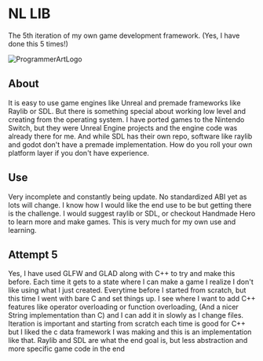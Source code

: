 # NL LIB
The 5th iteration of my own game development framework. (Yes, I have done this 5 times!)

![ProgrammerArtLogo]([http://url/to/img.png](https://github.com/NickTheSic/nlGameFramework/blob/main/res/icon0.png))
 
## About
It is easy to use game engines like Unreal and premade frameworks like Raylib or SDL.  But there is something special about working low level and creating from the operating system. I have ported games to the Nintendo Switch, but they were Unreal Engine projects and the engine code was already there for me.  And while SDL has their own repo, software like raylib and godot don't have a premade implementation.  How do you roll your own platform layer if you don't have experience.

## Use
Very incomplete and constantly being update.  No standardized ABI yet as lots will change. I know how I would like the end use to be but getting there is the challenge.  I would suggest raylib or SDL, or checkout Handmade Hero to learn more and make games.  This is very much for my own use and learning.

## Attempt 5
Yes, I have used GLFW and GLAD along with C++ to try and make this before.  Each time it gets to a state where I can make a game I realize I don't like using what I just created.  Everytime before I started from scratch, but this time I went with bare C and set things up. I see where I want to add C++ features like operator overloading or function overloading, (And a nicer String implementation than C) and I can add it in slowly as I change files.  Iteration is important and starting from scratch each time is good for C++ but I liked the c data framework I was making and this is an implementation like that.  Raylib and SDL are what the end goal is, but less abstraction and more specific game code in the end
